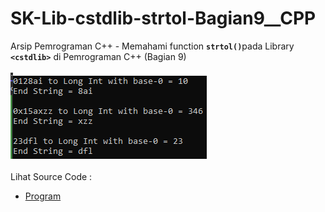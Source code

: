 # SK-Lib-cstdlib-strtol-Bagian9__CPP
Arsip Pemrograman C++ - Memahami function <code><b>strtol()</b></code>pada Library <code><b>&lt;cstdlib></b></code> di Pemrograman C++ (Bagian 9)<br><br>
<img src="https://github.com/RizkyKhapidsyah/SK-Lib-cstdlib-strtol-Bagian9__CPP/blob/master/SK-Lib-cstdlib-strtol-Bagian9__CPP/x64/result/001.PNG"><br><br>
Lihat Source Code : <br>
- <a href="https://github.com/RizkyKhapidsyah/SK-Lib-cstdlib-strtol-Bagian9__CPP/blob/master/SK-Lib-cstdlib-strtol-Bagian9__CPP/Source.cpp">Program</a>
